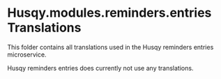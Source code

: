 # Husqy.modules.reminders.entries Translations

This folder contains all translations used in the Husqy reminders entries microservice.

Husqy reminders entries does currently not use any translations.
